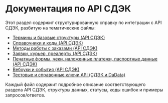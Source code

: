 # Документация по API СДЭК

Этот раздел содержит структурированную справку по интеграции с API СДЭК, разбитую на тематические файлы:

- [Термины и базовые структуры (API СДЭК)](./terms_and_types_cdek_api.md)
- [Справочники и коды (API СДЭК)](./reference_codes_cdek_api.md)
- [Методы работы с заказами (API СДЭК)](./orders_methods_cdek_api.md)
- [Заявки, курьер, преалерты (API СДЭК)](./intakes_prealerts_cdek_api.md)
- [Печатные формы, чеки, наложенные платежи, паспортные данные (API СДЭК)](./print_payment_passport_cdek_api.md)
- [Вебхуки и события (API СДЭК)](./webhooks_cdek_api.md)
- [Тестовые и справочные ключи API (СДЭК и DaData)](./credentials_cdek_api.md)

Каждый файл содержит подробное описание соответствующего раздела API СДЭК, структуры данных, статусы, коды ошибок и примеры запросов/ответов. 